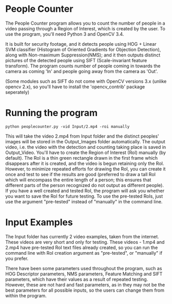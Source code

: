 # People Counter

The People Counter program allows you to count the number of people in a video passing through a Region of Interest, which is created by the user. To use the program, you'll need Python 3 and OpenCV 3.4. 

It is built for security footage, and it detects people using HOG + Linear SVM classifier (Histogram of Oriented Gradients for Objection Detection), along with Non-maximum Suppression(NMS); and it then outputs distinct pictures of the detected people using SIFT (Scale-invariant feature transform). 
The program counts number of people coming in towards the camera as coming 'In' and people going away from the camera as 'Out'. 

(Some modules such as SIFT do not come with OpenCV versions 3.x (unlike opencv 2.x), so you'll have to install the  'opencv_contrib' package seperately)

# Running the program

```shell
python peoplecounter.py -vid Input/2.mp4 -roi manually
``` 

This will take the video 2.mp4 from Input folder and the distinct peoples' images will be stored in the Output_Images folder automatically. The output video, i.e. the video with the detection and counting taking place is saved in Output_Video. 
You'll have to create the Region of Interest (RoI) manually (by default). The RoI is a thin green rectangle drawn in the first frame which disappears after it is created, and the video is begun retaining only the RoI. However, to minimize repeated efforts for drawing the RoI, you can create it once and test to see if the results are good (preferred to draw a tall RoI which will encompass the entire length of a person; this ensures that different parts of the person recognized do not output as different people). If you have a well created and tested RoI, the program will ask you whether you want to save the RoI for future testing. To use the pre-tested RoIs, just use the argument "pre-tested" instead of "manually" in the command line.  

# Input Examples

The Input folder has currently 2 video examples, taken from the internet. These videos are very short and only for testing. These videos - 1.mp4 and 2.mp4 have pre-tested RoI text files already created, so you can run the command line with RoI creation argument as "pre-tested", or "manually" if you prefer. 

There have been some parameters used throughout the program, such as HOG Descriptor parameters, NMS parameters, Feature Matching and SIFT parameters, which have their values as a result of repeated testing. However, these are not hard and fast parameters, as in they may not be the best parameters for all possible inputs, so the users can change them from within the program. 
